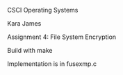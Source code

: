 CSCI Operating Systems

Kara James


Assignment 4: File System Encryption

Build with make

Implementation is in fusexmp.c
